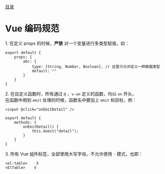 [目录](./)
# Vue 编码规范

1\. 在定义 props 的时候，**严禁** 对一个变量进行多类型赋值，如：

```
export default {
    props: {
        abc: {
            type: [String, Number, Boolean], // 这里只允许定义一种数据类型
            default: ""
        }
    }
}
```
2\. 在自定义函数时，所有通过 `@` 、`v-on` 定义的函数，均以 `on` 开头，  
在函数中用到 `emit` 处理的时候，函数名中要加上 `emit` 和目标，例：

```
<input @click="onEmitDetail" />

export default {
	methods: {
		onEmitDetail() {
			this.$emit("detail");
		}
	}
}
```

3\. 所有 Vue 组件标签，全部使用大写字母，不允许使用 `-` 模式，也即：

```
<el-table>    X
<ElTable>    V
```